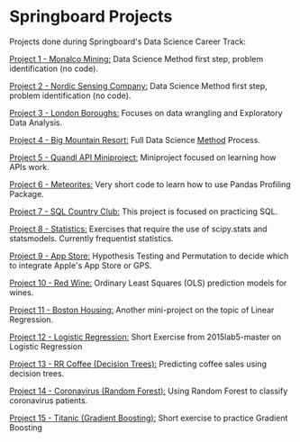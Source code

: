 # Springboard Projects
Projects done during Springboard's Data Science Career Track:

[Project 1 - Monalco Mining:](https://github.com/DSJourney/springboard_projects/tree/master/A%20-%20Monalco%20Mining%20(no%20code)) Data Science Method first step, problem identification (no code).

[Project 2 - Nordic Sensing Company:](https://github.com/DSJourney/springboard_projects/tree/master/B%20-%20Nordic%20Sensing%20Co%20(no%20code)) Data Science Method first step, problem identification (no code).

[Project 3 - London Boroughs:](https://github.com/DSJourney/springboard_projects/tree/master/C%20-%20London%20Housing) Focuses on data wrangling and Exploratory Data Analysis.

[Project 4 - Big Mountain Resort:](https://github.com/DSJourney/springboard_projects/tree/master/D%20-%20Big%20Mountain%20Resort) Full Data Science [Method](https://medium.com/@aiden.dataminer/the-data-science-method-dsm-a-framework-on-how-to-take-your-data-science-projects-to-the-next-91f9fd81e5d1) Process. 

[Project 5 - Quandl API Miniproject:](https://github.com/DSJourney/springboard_projects/tree/master/E%20-%20Quandl%20API) Miniproject focused on learning how APIs work.

[Project 6 - Meteorites:](https://github.com/DSJourney/springboard_projects/tree/master/F%20-%20Meteorites%20(Pandas%20Profiling)) Very short code to learn how to use Pandas Profiling Package.

[Project 7 - SQL Country Club:](https://github.com/DSJourney/springboard_projects/tree/master/G%20-%20SQL%20Country%20Club) This project is focused on practicing SQL.

[Project 8 - Statistics:](https://github.com/DSJourney/springboard_projects/tree/master/H%20-%20Statistics) Exercises that require the use of scipy.stats and statsmodels. Currently frequentist statistics.

[Project 9 - App Store:](https://github.com/DSJourney/springboard_projects/tree/master/I%20-%20App%20Store%20(Permutation)) Hypothesis Testing and Permutation to decide which to integrate Apple's App Store or GPS.

[Project 10 - Red Wine:](https://github.com/DSJourney/springboard_projects/tree/master/J%20-%20Red%20Wine%20(OLS)%20) Ordinary Least Squares (OLS) prediction models for wines.

[Project 11 - Boston Housing:](https://github.com/DSJourney/springboard_projects/tree/master/K%20-%20Boston%20Housing%20(OLS)) Another mini-project on the topic of Linear Regression. 

[Project 12 - Logistic Regression:](https://github.com/DSJourney/springboard_projects/tree/master/L%20-%20Logistic%20Regression) Short Exercise from 2015lab5-master on Logistic Regression

[Project 13 - RR Coffee (Decision Trees):](https://github.com/DSJourney/springboard_projects/tree/master/M%20-%20RR%20Coffee%20(Decision%20Trees)) Predicting coffee sales using decision trees.

[Project 14 - Coronavirus (Random Forest):](https://github.com/DSJourney/springboard_projects/tree/master/N%20-%20Coronavirus%20(Random%20Forest)) Using Random Forest to classify coronavirus patients.

[Project 15 - Titanic (Gradient Boosting):](https://github.com/DSJourney/springboard_projects/tree/master/O%20-%20Titanic%20(Gradient%20Boosting)) Short exercise to practice Gradient Boosting
